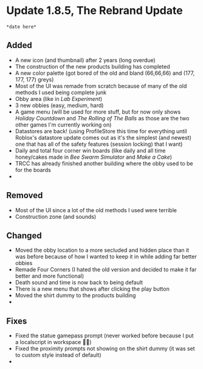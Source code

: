 # Update 1.8.5, The Rebrand Update
``*date here*``
## Added
+ A new icon (and thumbnail) after 2 years (long overdue)
+ The construction of the new products building has completed
+ A new color palette (got bored of the old and bland (66,66,66) and (177, 177, 177) greys)
+ Most of the UI was remade from scratch because of many of the old methods I used being complete junk
+ Obby area (like in *Lab Experiment*)
+ 3 new obbies (easy, medium, hard)
+ A game menu (will be used for more stuff, but for now only shows *Holiday Countdown* and *The Rolling of The Balls* as those are the two other games I'm currently working on)
+ Datastores are back! (using ProfileStore this time for everything until Roblox's datastore update comes out as it's the simplest (and newest) one that has all of the safety features (session locking) that I want)
+ Daily and total four corner win boards (like daily and all time honey/cakes made in *Bee Swarm Simulator* and *Make a Cake*)
+ TRCC has already finished another building where the obby used to be for the boards
+ 

## Removed
- Most of the UI since a lot of the old methods I used were terrible
- Construction zone (and sounds)

## Changed
* Moved the obby location to a more secluded and hidden place than it was before because of how I wanted to keep it in while adding far better obbies
* Remade Four Corners (I hated the old version and decided to make it far better and more functional)
* Death sound and time is now back to being default
* There is a new menu that shows after clicking the play button
* Moved the shirt dummy to the products building
* 

## Fixes
* Fixed the statue gamepass prompt (never worked before because I put a localscript in workspace 🤦‍♂️)
* Fixed the proximity prompts not showing on the shirt dummy (it was set to custom style instead of default)
* 
